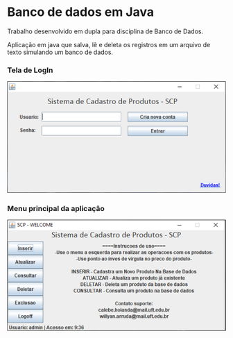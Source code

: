 # Banco de dados em Java
<p>Trabalho desenvolvido em dupla para disciplina de Banco de Dados.</p> 
<p>Aplicação em java que salva, lê e deleta os registros em um arquivo de texto simulando um banco de dados.</p>
<h3>Tela de LogIn</h3>
<img src="log.png">
<h3>Menu principal da aplicação</h3>
<img src="menu.png">
